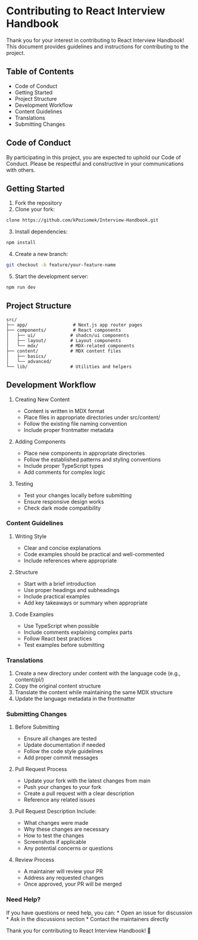 # Contributing to React Interview Handbook
Thank you for your interest in contributing to React Interview Handbook! This document provides guidelines and instructions for contributing to the project.

## Table of Contents

* Code of Conduct
* Getting Started
* Project Structure
* Development Workflow
* Content Guidelines
* Translations
* Submitting Changes

## Code of Conduct
By participating in this project, you are expected to uphold our Code of Conduct. Please be respectful and constructive in your communications with others.
## Getting Started

1. Fork the repository
2. Clone your fork:
```bash 
clone https://github.com/kPoziomek/Interview-Handbook.git
```
3. Install dependencies:

```bash
npm install
```
4. Create a new branch:
```bash 
git checkout -b feature/your-feature-name
```
5. Start the development server:
```bash 
npm run dev
```

## Project Structure
```
src/
├── app/                 # Next.js app router pages
├── components/          # React components
│   ├── ui/             # shadcn/ui components
│   ├── layout/         # Layout components
│   └── mdx/            # MDX-related components
├── content/            # MDX content files
│   ├── basics/
│   └── advanced/
└── lib/                # Utilities and helpers
```

## Development Workflow

1. Creating New Content
    * Content is written in MDX format
    * Place files in appropriate directories under src/content/
    * Follow the existing file naming convention
    * Include proper frontmatter metadata

2. Adding Components
    * Place new components in appropriate directories
    * Follow the established patterns and styling conventions
    * Include proper TypeScript types
    * Add comments for complex logic

3. Testing
    * Test your changes locally before submitting
    * Ensure responsive design works
    * Check dark mode compatibility

### Content Guidelines

1. Writing Style
    * Clear and concise explanations
    * Code examples should be practical and well-commented
    * Include references where appropriate

2. Structure
    * Start with a brief introduction
    * Use proper headings and subheadings
    * Include practical examples
    * Add key takeaways or summary when appropriate

3. Code Examples
    * Use TypeScript when possible
    * Include comments explaining complex parts
    * Follow React best practices
    * Test examples before submitting

    
### Translations

1. Create a new directory under content with the language code (e.g., content/pl/)
2. Copy the original content structure 
3. Translate the content while maintaining the same MDX structure 
4. Update the language metadata in the frontmatter

### Submitting Changes

1. Before Submitting
    * Ensure all changes are tested
    * Update documentation if needed
    * Follow the code style guidelines
    * Add proper commit messages

2. Pull Request Process
    * Update your fork with the latest changes from main
    * Push your changes to your fork
    * Create a pull request with a clear description
    * Reference any related issues

3. Pull Request Description Include:
    * What changes were made
    * Why these changes are necessary
    * How to test the changes
    * Screenshots if applicable
    * Any potential concerns or questions

4. Review Process
    * A maintainer will review your PR
    * Address any requested changes
    * Once approved, your PR will be merged



### Need Help?
If you have questions or need help, you can:
    * Open an issue for discussion
    * Ask in the discussions section
    * Contact the maintainers directly

Thank you for contributing to React Interview Handbook! 🎉
